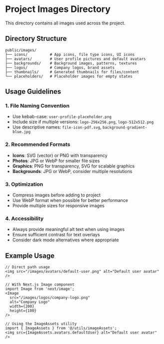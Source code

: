 # Project Images Directory

This directory contains all images used across the project.

## Directory Structure

```
public/images/
├── icons/          # App icons, file type icons, UI icons
├── avatars/        # User profile pictures and default avatars
├── backgrounds/    # Background images, patterns, textures
├── logos/          # Company logos, brand assets
├── thumbnails/     # Generated thumbnails for files/content
└── placeholders/   # Placeholder images for empty states
```

## Usage Guidelines

### 1. File Naming Convention
- Use kebab-case: `user-profile-placeholder.png`
- Include size if multiple versions: `logo-256x256.png`, `logo-512x512.png`
- Use descriptive names: `file-icon-pdf.svg`, `background-gradient-blue.jpg`

### 2. Recommended Formats
- **Icons**: SVG (vector) or PNG with transparency
- **Photos**: JPG or WebP for smaller file sizes
- **Graphics**: PNG for transparency, SVG for scalable graphics
- **Backgrounds**: JPG or WebP, consider multiple resolutions

### 3. Optimization
- Compress images before adding to project
- Use WebP format when possible for better performance
- Provide multiple sizes for responsive images

### 4. Accessibility
- Always provide meaningful alt text when using images
- Ensure sufficient contrast for text overlays
- Consider dark mode alternatives where appropriate

## Example Usage

```tsx
// Direct path usage
<img src="/images/avatars/default-user.png" alt="Default user avatar" />

// With Next.js Image component
import Image from 'next/image';
<Image 
  src="/images/logos/company-logo.png" 
  alt="Company Logo"
  width={200}
  height={100}
/>

// Using the ImageAssets utility
import { ImageAssets } from '@/utils/imageAssets';
<img src={ImageAssets.avatars.defaultUser} alt="Default user avatar" />
```